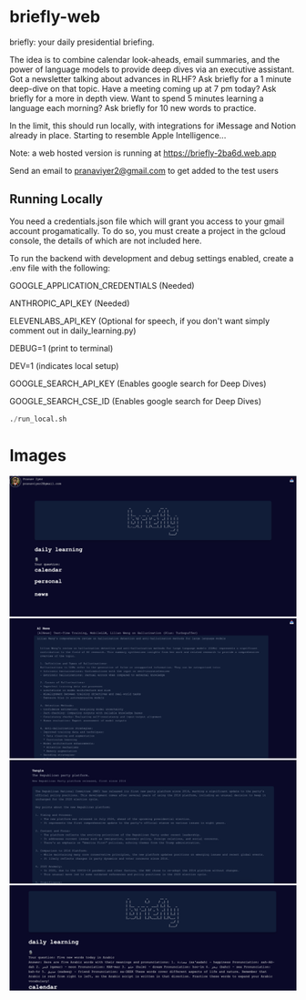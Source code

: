 # briefly-web
briefly: your daily presidential briefing.

The idea is to combine calendar look-aheads, email summaries, and the power of language models to provide deep dives via an executive assistant. Got a newsletter talking about advances in RLHF? Ask briefly for a 1 minute deep-dive on that topic. Have a meeting coming up at 7 pm today? Ask briefly for a more in depth view. Want to spend 5 minutes learning a language each morning? Ask briefly for 10 new words to practice.

In the limit, this should run locally, with integrations for iMessage and Notion already in place. Starting to resemble Apple Intelligence...

Note: a web hosted version is running at https://briefly-2ba6d.web.app

Send an email to pranaviyer2@gmail.com to get added to the test users

## Running Locally

You need a credentials.json file which will grant you access to your gmail account progamatically. To do so, you must create a project in the gcloud console, the details of which are not included here.

To run the backend with development and debug settings enabled, create a .env file with the following:

GOOGLE_APPLICATION_CREDENTIALS (Needed)

ANTHROPIC_API_KEY (Needed)

ELEVENLABS_API_KEY (Optional for speech, if you don't want simply comment out in daily_learning.py)

DEBUG=1 (print to terminal)

DEV=1 (indicates local setup)

GOOGLE_SEARCH_API_KEY (Enables google search for Deep Dives)

GOOGLE_SEARCH_CSE_ID (Enables google search for Deep Dives)

```python
./run_local.sh
```

# Images

![Web View](./assets/Web.png)
![Deep Dive](./assets/DeepDive.png)
![Another Deep Dive](./assets/DeepDivev2.png)
![Learning](./assets/Learning.png)
